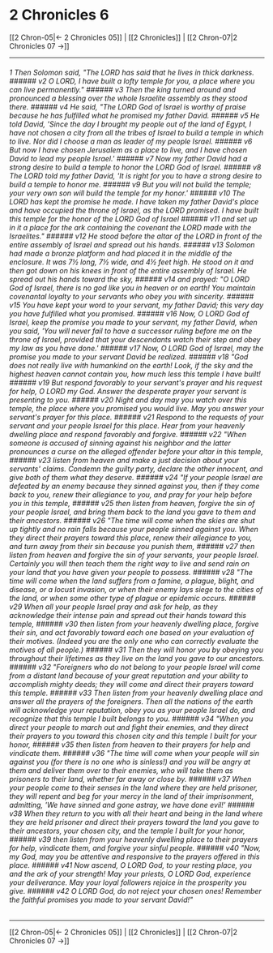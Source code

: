 # 2 Chronicles 6

[[2 Chron-05|← 2 Chronicles 05]] | [[2 Chronicles]] | [[2 Chron-07|2 Chronicles 07 →]]
***

###### 1 Then Solomon said, "The LORD has said that he lives in thick darkness. ###### v2 O LORD, I have built a lofty temple for you, a place where you can live permanently." ###### v3 Then the king turned around and pronounced a blessing over the whole Israelite assembly as they stood there. ###### v4 He said, "The LORD God of Israel is worthy of praise because he has fulfilled what he promised my father David. ###### v5 He told David, 'Since the day I brought my people out of the land of Egypt, I have not chosen a city from all the tribes of Israel to build a temple in which to live. Nor did I choose a man as leader of my people Israel. ###### v6 But now I have chosen Jerusalem as a place to live, and I have chosen David to lead my people Israel.' ###### v7 Now my father David had a strong desire to build a temple to honor the LORD God of Israel. ###### v8 The LORD told my father David, 'It is right for you to have a strong desire to build a temple to honor me. ###### v9 But you will not build the temple; your very own son will build the temple for my honor.' ###### v10 The LORD has kept the promise he made. I have taken my father David's place and have occupied the throne of Israel, as the LORD promised. I have built this temple for the honor of the LORD God of Israel ###### v11 and set up in it a place for the ark containing the covenant the LORD made with the Israelites." ###### v12 He stood before the altar of the LORD in front of the entire assembly of Israel and spread out his hands. ###### v13 Solomon had made a bronze platform and had placed it in the middle of the enclosure. It was 7½ long, 7½ wide, and 4½ feet high. He stood on it and then got down on his knees in front of the entire assembly of Israel. He spread out his hands toward the sky, ###### v14 and prayed: "O LORD God of Israel, there is no god like you in heaven or on earth! You maintain covenantal loyalty to your servants who obey you with sincerity. ###### v15 You have kept your word to your servant, my father David; this very day you have fulfilled what you promised. ###### v16 Now, O LORD God of Israel, keep the promise you made to your servant, my father David, when you said, 'You will never fail to have a successor ruling before me on the throne of Israel, provided that your descendants watch their step and obey my law as you have done.' ###### v17 Now, O LORD God of Israel, may the promise you made to your servant David be realized. ###### v18 "God does not really live with humankind on the earth! Look, if the sky and the highest heaven cannot contain you, how much less this temple I have built! ###### v19 But respond favorably to your servant's prayer and his request for help, O LORD my God. Answer the desperate prayer your servant is presenting to you. ###### v20 Night and day may you watch over this temple, the place where you promised you would live. May you answer your servant's prayer for this place. ###### v21 Respond to the requests of your servant and your people Israel for this place. Hear from your heavenly dwelling place and respond favorably and forgive. ###### v22 "When someone is accused of sinning against his neighbor and the latter pronounces a curse on the alleged offender before your altar in this temple, ###### v23 listen from heaven and make a just decision about your servants' claims. Condemn the guilty party, declare the other innocent, and give both of them what they deserve. ###### v24 "If your people Israel are defeated by an enemy because they sinned against you, then if they come back to you, renew their allegiance to you, and pray for your help before you in this temple, ###### v25 then listen from heaven, forgive the sin of your people Israel, and bring them back to the land you gave to them and their ancestors. ###### v26 "The time will come when the skies are shut up tightly and no rain falls because your people sinned against you. When they direct their prayers toward this place, renew their allegiance to you, and turn away from their sin because you punish them, ###### v27 then listen from heaven and forgive the sin of your servants, your people Israel. Certainly you will then teach them the right way to live and send rain on your land that you have given your people to possess. ###### v28 "The time will come when the land suffers from a famine, a plague, blight, and disease, or a locust invasion, or when their enemy lays siege to the cities of the land, or when some other type of plague or epidemic occurs. ###### v29 When all your people Israel pray and ask for help, as they acknowledge their intense pain and spread out their hands toward this temple, ###### v30 then listen from your heavenly dwelling place, forgive their sin, and act favorably toward each one based on your evaluation of their motives. (Indeed you are the only one who can correctly evaluate the motives of all people.) ###### v31 Then they will honor you by obeying you throughout their lifetimes as they live on the land you gave to our ancestors. ###### v32 "Foreigners who do not belong to your people Israel will come from a distant land because of your great reputation and your ability to accomplish mighty deeds; they will come and direct their prayers toward this temple. ###### v33 Then listen from your heavenly dwelling place and answer all the prayers of the foreigners. Then all the nations of the earth will acknowledge your reputation, obey you as your people Israel do, and recognize that this temple I built belongs to you. ###### v34 "When you direct your people to march out and fight their enemies, and they direct their prayers to you toward this chosen city and this temple I built for your honor, ###### v35 then listen from heaven to their prayers for help and vindicate them. ###### v36 "The time will come when your people will sin against you (for there is no one who is sinless!) and you will be angry at them and deliver them over to their enemies, who will take them as prisoners to their land, whether far away or close by. ###### v37 When your people come to their senses in the land where they are held prisoner, they will repent and beg for your mercy in the land of their imprisonment, admitting, 'We have sinned and gone astray, we have done evil!' ###### v38 When they return to you with all their heart and being in the land where they are held prisoner and direct their prayers toward the land you gave to their ancestors, your chosen city, and the temple I built for your honor, ###### v39 then listen from your heavenly dwelling place to their prayers for help, vindicate them, and forgive your sinful people. ###### v40 "Now, my God, may you be attentive and responsive to the prayers offered in this place. ###### v41 Now ascend, O LORD God, to your resting place, you and the ark of your strength! May your priests, O LORD God, experience your deliverance. May your loyal followers rejoice in the prosperity you give. ###### v42 O LORD God, do not reject your chosen ones! Remember the faithful promises you made to your servant David!"

***
[[2 Chron-05|← 2 Chronicles 05]] | [[2 Chronicles]] | [[2 Chron-07|2 Chronicles 07 →]]
